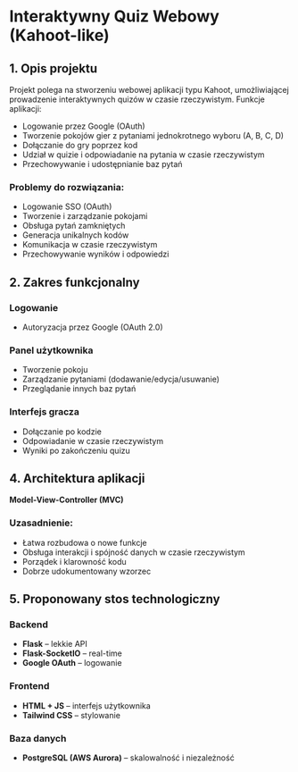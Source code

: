 # Interaktywny Quiz Webowy (Kahoot-like)

## 1. Opis projektu

Projekt polega na stworzeniu webowej aplikacji typu Kahoot, umożliwiającej prowadzenie interaktywnych quizów w czasie rzeczywistym. Funkcje aplikacji:

- Logowanie przez Google (OAuth)
- Tworzenie pokojów gier z pytaniami jednokrotnego wyboru (A, B, C, D)
- Dołączanie do gry poprzez kod
- Udział w quizie i odpowiadanie na pytania w czasie rzeczywistym
- Przechowywanie i udostępnianie baz pytań

### Problemy do rozwiązania:

- Logowanie SSO (OAuth)
- Tworzenie i zarządzanie pokojami
- Obsługa pytań zamkniętych
- Generacja unikalnych kodów
- Komunikacja w czasie rzeczywistym
- Przechowywanie wyników i odpowiedzi

## 2. Zakres funkcjonalny

### Logowanie
- Autoryzacja przez Google (OAuth 2.0)

### Panel użytkownika
- Tworzenie pokoju
- Zarządzanie pytaniami (dodawanie/edycja/usuwanie)
- Przeglądanie innych baz pytań

### Interfejs gracza
- Dołączanie po kodzie
- Odpowiadanie w czasie rzeczywistym
- Wyniki po zakończeniu quizu


## 4. Architektura aplikacji

**Model-View-Controller (MVC)**

### Uzasadnienie:
- Łatwa rozbudowa o nowe funkcje
- Obsługa interakcji i spójność danych w czasie rzeczywistym
- Porządek i klarowność kodu
- Dobrze udokumentowany wzorzec


## 5. Proponowany stos technologiczny

### Backend
- **Flask** – lekkie API
- **Flask-SocketIO** – real-time
- **Google OAuth** – logowanie

### Frontend
- **HTML + JS** – interfejs użytkownika
- **Tailwind CSS** – stylowanie

### Baza danych
- **PostgreSQL (AWS Aurora)** – skalowalność i niezależność
